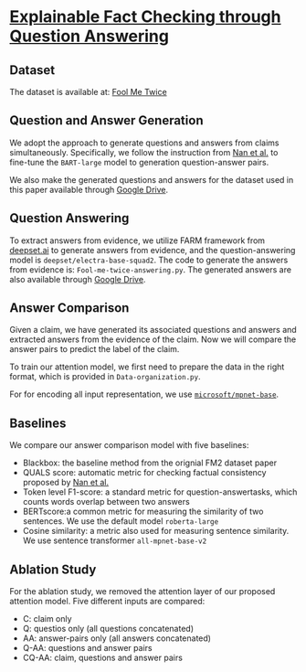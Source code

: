 # [Explainable Fact Checking through Question Answering](https://arxiv.org/abs/2110.05369)

## Dataset
The dataset is available at: [Fool Me Twice](https://github.com/google-research/fool-me-twice)

## Question and Answer Generation
We adopt the approach to generate questions and answers from claims simultaneously. Specifically, we follow the instruction from [Nan et al.](https://github.com/amazon-research/fact-check-summarization) to fine-tune the `BART-large` model to generation question-answer pairs. 

We also make the generated questions and answers for the dataset used in this paper available through [Google Drive](https://drive.google.com/file/d/14SB_pyzwBAM7x4dIHYmFvV5ftUP4oKsQ/view?usp=sharing).

## Question Answering 
To extract answers from evidence, we utilize FARM framework from [deepset.ai](https://github.com/deepset-ai/FARM) to generate answers from evidence, and the question-answering model is `deepset/electra-base-squad2`. The code to generate the answers from evidence is: `Fool-me-twice-answering.py`. The generated answers are also available through [Google Drive](https://drive.google.com/file/d/14wSjRvnqlsq9PIFzoUK-kHJ3TnAKpg0-/view?usp=sharing).

## Answer Comparison
Given a claim, we have generated its associated questions and answers and extracted answers from the evidence of the claim. Now we will compare the answer pairs to predict the label of the claim. 

To train our attention model, we first need to prepare the data in the right format, which is provided in `Data-organization.py`.

For for encoding all input representation, we use [`microsoft/mpnet-base`](microsoft/mpnet-base).

## Baselines
We compare our answer comparison model with five baselines:
- Blackbox: the baseline method from the orignial FM2 dataset paper
- QUALS score: automatic metric for checking factual consistency proposed by [Nan et al.](https://arxiv.org/abs/2105.04623)
- Token level F1-score: a standard metric for question-answertasks, which counts words overlap between two answers
- BERTscore:a common metric for measuring the similarity of two sentences. We use the default model `roberta-large`
- Cosine similarity: a metric also used for measuring sentence similarity. We use sentence transformer `all-mpnet-base-v2`

## Ablation Study
For the ablation study, we removed the attention layer of our proposed attention model. Five different inputs are compared:
- C: claim only
- Q: questios only (all questions concatenated)
- AA: answer-pairs only (all answers concatenated)
- Q-AA: questions and answer pairs
- CQ-AA: claim, questions and answer pairs

